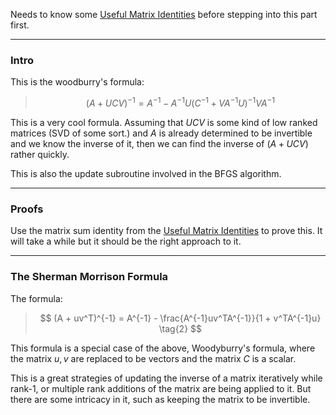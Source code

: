 Needs to know some [Useful Matrix Identities](Useful%20Matrix%20Identities.md) before stepping into this part first. 


---
### **Intro**

This is the woodburry's formula: 

> $$
> (A + UCV)^{-1} = A^{-1} - A^{-1}U(C^{-1} + VA^{-1}U)^{-1}VA^{-1}\tag{1}
> $$

This is a very cool formula. Assuming that $UCV$ is some kind of low ranked matrices (SVD of some sort.) and $A$ is already determined to be invertible and we know the inverse of it, then we can find the inverse of $(A + UCV)$ rather quickly. 

This is also the update subroutine involved in the BFGS algorithm. 


---
### **Proofs**

Use the matrix sum identity from the [Useful Matrix Identities](Useful%20Matrix%20Identities.md) to prove this. It will take a while but it should be the right approach to it. 


---
### **The Sherman Morrison Formula**

The formula: 

> $$
> (A + uv^T)^{-1} = A^{-1} - 
> \frac{A^{-1}uv^TA^{-1}}{1 + v^TA^{-1}u}
> \tag{2}
> $$ 

This formula is a special case of the above, Woodyburry's formula, where the matrix $u,v$ are replaced to be vectors and the matrix $C$ is a scalar. 

This is a great strategies of updating the inverse of a matrix iteratively while rank-1, or multiple rank additions of the matrix are being applied to it. But there are some intricacy in it, such as keeping the matrix to be invertible. 